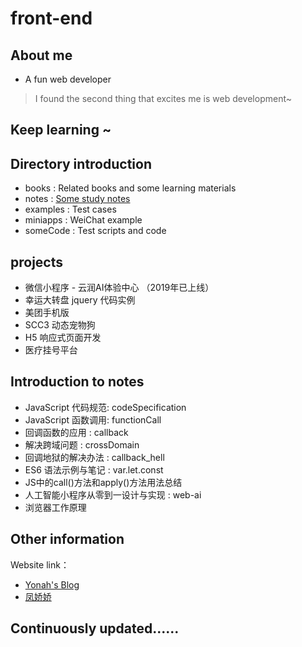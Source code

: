 <!--
 * @Description: 
 * @Version: 2.0
 * @Autor: fengjiao
 * @Date: 2021-01-29 10:51:46
 * @LastEditors: fengjiao
 * @LastEditTime: 2021-01-29 12:38:55
-->
# front-end


## About me 
- A fun web developer
> I found the second thing that excites me is web development~



## Keep learning ~


## Directory introduction

- books : Related books and some learning materials
- notes : [Some study notes](https://github.com//notes)
- examples : Test cases
- miniapps : WeiChat example
- someCode : Test scripts and code

## projects
- 微信小程序 - 云润AI体验中心 （2019年已上线）
- 幸运大转盘 jquery 代码实例
- 美团手机版
- SCC3 动态宠物狗
-  H5 响应式页面开发
-  医疗挂号平台

## Introduction to notes
- JavaScript 代码规范: codeSpecification
- JavaScript 函数调用: functionCall
- 回调函数的应用 : callback
- 解决跨域问题 : crossDomain
- 回调地狱的解决办法 : callback_hell
- ES6 语法示例与笔记 : var.let.const
- JS中的call()方法和apply()方法用法总结
- 人工智能小程序从零到一设计与实现 : web-ai
- 浏览器工作原理

## Other information
Website link：
- [Yonah's Blog](https://github.com/Yonahwang/blog)
- [凤娇娇](https://yonahwang.github.io/)



## Continuously updated......